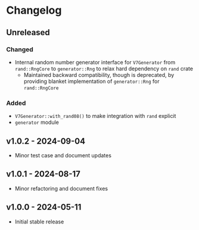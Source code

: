 # Changelog

## Unreleased

### Changed

- Internal random number generator interface for `V7Generator` from
  `rand::RngCore` to `generator::Rng` to relax hard dependency on `rand` crate
  - Maintained backward compatibility, though is deprecated, by providing
    blanket implementation of `generator::Rng` for `rand::RngCore`

### Added

- `V7Generator::with_rand08()` to make integration with `rand` explicit
- `generator` module

## v1.0.2 - 2024-09-04

- Minor test case and document updates

## v1.0.1 - 2024-08-17

- Minor refactoring and document fixes

## v1.0.0 - 2024-05-11

- Initial stable release
